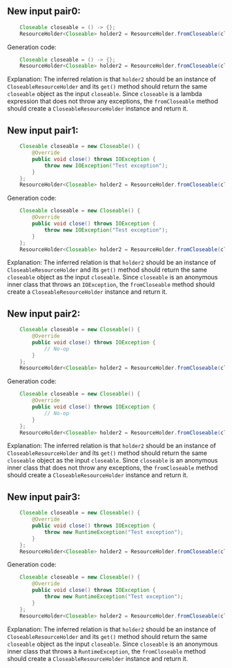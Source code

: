 ## New input pair0:
```java
    Closeable closeable = () -> {};
    ResourceHolder<Closeable> holder2 = ResourceHolder.fromCloseable(closeable);
```
Generation code:
```java
    Closeable closeable = () -> {};
    ResourceHolder<Closeable> holder2 = ResourceHolder.fromCloseable(closeable);
```
Explanation: The inferred relation is that `holder2` should be an instance of `CloseableResourceHolder` and its `get()` method should return the same `closeable` object as the input `closeable`. Since `closeable` is a lambda expression that does not throw any exceptions, the `fromCloseable` method should create a `CloseableResourceHolder` instance and return it.

## New input pair1:
```java
    Closeable closeable = new Closeable() {
        @Override
        public void close() throws IOException {
            throw new IOException("Test exception");
        }
    };
    ResourceHolder<Closeable> holder2 = ResourceHolder.fromCloseable(closeable);
```
Generation code:
```java
    Closeable closeable = new Closeable() {
        @Override
        public void close() throws IOException {
            throw new IOException("Test exception");
        }
    };
    ResourceHolder<Closeable> holder2 = ResourceHolder.fromCloseable(closeable);
```
Explanation: The inferred relation is that `holder2` should be an instance of `CloseableResourceHolder` and its `get()` method should return the same `closeable` object as the input `closeable`. Since `closeable` is an anonymous inner class that throws an `IOException`, the `fromCloseable` method should create a `CloseableResourceHolder` instance and return it.

## New input pair2:
```java
    Closeable closeable = new Closeable() {
        @Override
        public void close() throws IOException {
            // No-op
        }
    };
    ResourceHolder<Closeable> holder2 = ResourceHolder.fromCloseable(closeable);
```
Generation code:
```java
    Closeable closeable = new Closeable() {
        @Override
        public void close() throws IOException {
            // No-op
        }
    };
    ResourceHolder<Closeable> holder2 = ResourceHolder.fromCloseable(closeable);
```
Explanation: The inferred relation is that `holder2` should be an instance of `CloseableResourceHolder` and its `get()` method should return the same `closeable` object as the input `closeable`. Since `closeable` is an anonymous inner class that does not throw any exceptions, the `fromCloseable` method should create a `CloseableResourceHolder` instance and return it.

## New input pair3:
```java
    Closeable closeable = new Closeable() {
        @Override
        public void close() throws IOException {
            throw new RuntimeException("Test exception");
        }
    };
    ResourceHolder<Closeable> holder2 = ResourceHolder.fromCloseable(closeable);
```
Generation code:
```java
    Closeable closeable = new Closeable() {
        @Override
        public void close() throws IOException {
            throw new RuntimeException("Test exception");
        }
    };
    ResourceHolder<Closeable> holder2 = ResourceHolder.fromCloseable(closeable);
```
Explanation: The inferred relation is that `holder2` should be an instance of `CloseableResourceHolder` and its `get()` method should return the same `closeable` object as the input `closeable`. Since `closeable` is an anonymous inner class that throws a `RuntimeException`, the `fromCloseable` method should create a `CloseableResourceHolder` instance and return it.
